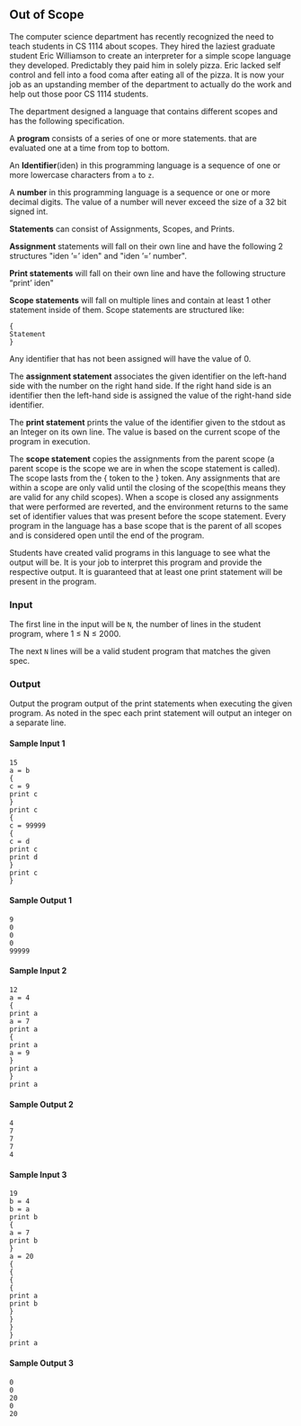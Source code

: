 ## Out of Scope

The computer science department has recently recognized the need to teach students in CS 1114 about scopes. They hired the laziest graduate student Eric Williamson to create an interpreter for a simple scope language they developed. Predictably they paid him in solely pizza. Eric lacked self control and fell into a food coma after eating all of the pizza. It is now your job as an upstanding member of the department to actually do the work and help out those poor CS 1114 students.

The department designed a language that contains different scopes and has the following specification.

A __program__ consists of a series of one or more statements. that are evaluated one at a time from top to bottom.

An __Identifier__(iden) in this programming language is a sequence of one or more lowercase characters from `a` to `z`.

A __number__ in this programming language is a sequence or one or more decimal digits. The value of a number will never exceed the size of a 32 bit signed int.

__Statements__ can consist of Assignments, Scopes, and Prints.

__Assignment__ statements will fall on their own line and have the following 2 structures "iden ’=’ iden" and "iden ’=’ number".

__Print statements__ will fall on their own line and have the following structure “print’ iden"

__Scope statements__ will fall on multiple lines and contain at least 1 other statement inside of them. Scope statements are structured like:

```
{
Statement
}
```

Any identifier that has not been assigned will have the value of 0.

The __assignment statement__ associates the given identifier on the left-hand side with the number on the right hand side. If the right hand side is an identifier then the left-hand side is assigned the value of the right-hand side identifier.

The __print statement__ prints the value of the identifier given to the stdout as an Integer on its own line. The value is based on the current scope of the program in execution.

The __scope statement__ copies the assignments from the parent scope (a parent scope is the scope we are in when the scope statement is called). The scope lasts from the { token to the } token. Any assignments that are within a scope are only valid until the closing of the scope(this means they are valid for any child scopes). When a scope is closed any assignments that were performed are reverted, and the environment returns to the same set of identifier values that was present before the scope statement. Every program in the language has a base scope that is the parent of all scopes and is considered open until the end of the program.

Students have created valid programs in this language to see what the output will be. It is your job to interpret this program and provide the respective output. It is guaranteed that at least one print statement will be present in the program.

### Input

The first line in the input will be `N`, the number of lines in the student program, where 1 ≤ N ≤ 2000.

The next `N` lines will be a valid student program that matches the given spec.

### Output
Output the program output of the print statements when executing the given program. As noted in the spec each print statement will output an integer on a separate line.

#### Sample Input 1
```
15
a = b
{
c = 9
print c
}
print c
{
c = 99999
{
c = d
print c
print d
}
print c
}
```

#### Sample Output 1
```
9
0
0
0
99999
```

#### Sample Input 2
```
12
a = 4
{
print a
a = 7
print a
{
print a
a = 9
}
print a
}
print a
```

#### Sample Output 2
```
4
7
7
7
4
```

#### Sample Input 3
```
19
b = 4
b = a
print b
{
a = 7
print b
}
a = 20
{
{
{
{
print a
print b
}
}
}
}
print a
```

#### Sample Output 3
```
0
0
20
0
20
```
